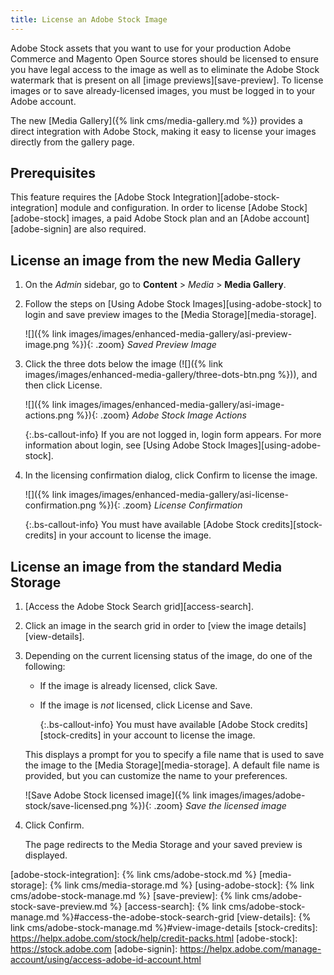 ```yaml
---
title: License an Adobe Stock Image
---
```


Adobe Stock assets that you want to use for your production Adobe Commerce and Magento Open Source stores should be licensed to ensure you have legal access to the image as well as to
eliminate the Adobe Stock watermark that is present on all [image previews][save-preview]. To license images or to save already-licensed images, you must be logged in to your Adobe account.

The new [Media Gallery]({% link cms/media-gallery.md %}) provides a direct integration with Adobe Stock, making it easy to license your images directly from the gallery page.

## Prerequisites

This feature requires the [Adobe Stock Integration][adobe-stock-integration] module and configuration. In order to license [Adobe Stock][adobe-stock] images, a paid Adobe Stock plan and an [Adobe account][adobe-signin] are also required.

## License an image from the new Media Gallery

1. On the _Admin_ sidebar, go to **Content** > _Media_ > **Media Gallery**.

1. Follow the steps on [Using Adobe Stock Images][using-adobe-stock] to login and save preview images to the [Media Storage][media-storage].

    ![]({% link images/images/enhanced-media-gallery/asi-preview-image.png %}){: .zoom}
    _Saved Preview Image_

1. Click the three dots below the image (![]({% link images/images/enhanced-media-gallery/three-dots-btn.png %})), and then click <span class="btn">License</span>.

    ![]({% link images/images/enhanced-media-gallery/asi-image-actions.png %}){: .zoom}
    _Adobe Stock Image Actions_

    {:.bs-callout-info}
    If you are not logged in, login form appears. For more information about login, see [Using Adobe Stock Images][using-adobe-stock].

1. In the licensing confirmation dialog, click <span class="btn">Confirm</span> to license the image.

    ![]({% link images/images/enhanced-media-gallery/asi-license-confirmation.png %}){: .zoom}
    _License Confirmation_

    {:.bs-callout-info}
    You must have available [Adobe Stock credits][stock-credits] in your account to license the image.

## License an image from the standard Media Storage

1. [Access the Adobe Stock Search grid][access-search].

1. Click an image in the search grid in order to [view the image details][view-details].

1. Depending on the current licensing status of the image, do one of the following:

   - If the image is already licensed, click <span class="btn">Save</span>.

   - If the image is _not_ licensed, click <span class="btn">License and Save</span>.

      {:.bs-callout-info}
      You must have available [Adobe Stock credits][stock-credits] in your account to license the image.

    This displays a prompt for you to specify a file name that is used to save the image to the [Media Storage][media-storage]. A default file name is provided, but you can customize the name to your preferences.

    ![Save Adobe Stock licensed image]({% link images/images/adobe-stock/save-licensed.png %}){: .zoom}
    _Save the licensed image_

1. Click <span class="btn">Confirm</span>.

    The page redirects to the Media Storage and your saved preview is displayed.

[adobe-stock-integration]: {% link cms/adobe-stock.md %}
[media-storage]: {% link cms/media-storage.md %}
[using-adobe-stock]: {% link cms/adobe-stock-manage.md %}
[save-preview]: {% link cms/adobe-stock-save-preview.md %}
[access-search]: {% link cms/adobe-stock-manage.md %}#access-the-adobe-stock-search-grid
[view-details]: {% link cms/adobe-stock-manage.md %}#view-image-details
[stock-credits]: https://helpx.adobe.com/stock/help/credit-packs.html
[adobe-stock]: https://stock.adobe.com
[adobe-signin]: https://helpx.adobe.com/manage-account/using/access-adobe-id-account.html